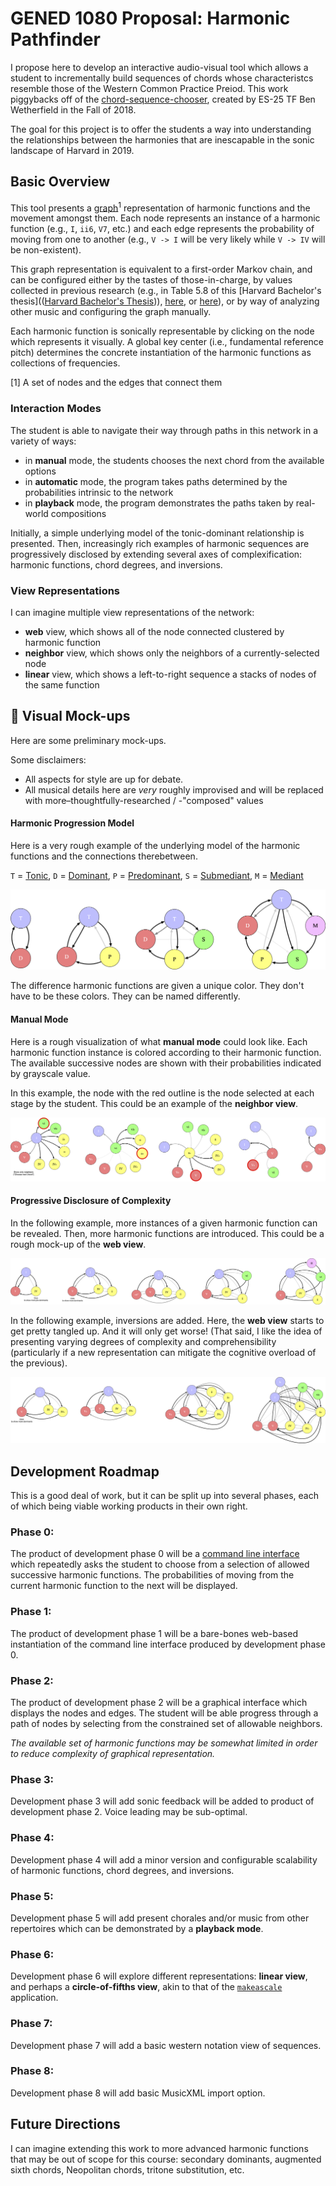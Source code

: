 # GENED 1080 Proposal: Harmonic Pathfinder

I propose here to develop an interactive audio-visual tool which allows a student to incrementally build sequences of chords whose characteristcs resemble those of the Western Common Practice Preiod. This work piggybacks off of the [chord-sequence-chooser](https://github.com/bwetherfield), created by ES-25 TF Ben Wetherfield in the Fall of 2018.

The goal for this project is to offer the students a way into understanding the relationships between the harmonies that are inescapable in the sonic landscape of Harvard in 2019.

## Basic Overview

This tool presents a [graph](https://en.wikipedia.org/wiki/Graph_theory)<sup>1</sup> representation of harmonic functions and the movement amongst them. Each node represents an instance of a harmonic function (e.g., `I`, `ii6`, `V7`, etc.) and each edge represents the probability of moving from one to another (e.g., `V -> I` will be very likely while `V -> IV` will be non-existent).

This graph representation is equivalent to a first-order Markov chain, and can be configured either by the tastes of those-in-charge, by values collected in previous research (e.g., in Table 5.8 of this [Harvard Bachelor's thesis](([Harvard Bachelor's Thesis](http://www.people.fas.harvard.edu/~msantill/Mauricio_Santillana/Teaching_files/Michaela_Tracy_thesis_Final.pdf))), [here](https://core.ac.uk/download/pdf/10596809.pdf), or [here](http://kern.ccarh.org/cgi-bin/ksbrowse?l=/users/craig/classical/bach/bhchorale)), or by way of analyzing other music and configuring the graph manually.

Each harmonic function is sonically representable by clicking on the node which represents it visually. A global key center (i.e., fundamental reference pitch) determines the concrete instantiation of the harmonic functions as collections of frequencies.

[1] A set of nodes and the edges that connect them

### Interaction Modes

The student is able to navigate their way through paths in this network in a variety of ways: 

- in **manual** mode, the students chooses the next chord from the available options
- in **automatic** mode, the program takes paths determined by the probabilities intrinsic to the network
- in **playback** mode, the program demonstrates the paths taken by real-world compositions

Initially, a simple underlying model of the tonic-dominant relationship is presented. Then, increasingly rich examples of harmonic sequences are progressively disclosed by extending several axes of complexification: harmonic functions, chord degrees, and inversions.

### View Representations

I can imagine multiple view representations of the network:

- **web** view, which shows all of the node connected clustered by harmonic function
- **neighbor** view, which shows only the neighbors of a currently-selected node
- **linear** view, which shows a left-to-right sequence a stacks of nodes of the same function

## 🚧 Visual Mock-ups

Here are some preliminary mock-ups.

Some disclaimers: 

- All aspects for style are up for debate. 
- All musical details here are _very_ roughly improvised and will be replaced with more–thoughtfully-researched / -"composed" values

#### Harmonic Progression Model

Here is a very rough example of the underlying model of the harmonic functions and the connections therebetween. 

`T` = [Tonic](https://en.wikipedia.org/wiki/Tonic_(music)), `D` = [Dominant](https://en.wikipedia.org/wiki/Dominant_(music)), `P` = [Predominant](https://en.wikipedia.org/wiki/Predominant_chord), `S` = [Submediant](https://en.wikipedia.org/wiki/Submediant), `M` = [Mediant](https://en.wikipedia.org/wiki/Mediant)

![Increasing Function Complexity](img/increasing_function_complexity.png)

The difference harmonic functions are given a unique color. They don't have to be these colors. They can be named differently.

#### Manual Mode

Here is a rough visualization of what **manual mode** could look like. Each harmonic function instance is colored according to their harmonic function. The available successive nodes are shown with their probabilities indicated by grayscale value. 

In this example, the node with the red outline is the node selected at each stage by the student. This could be an example of the **neighbor view**.

![Manual mode](img/manual_mode.png)

#### Progressive Disclosure of Complexity

In the following example, more instances of a given harmonic function can be revealed. Then, more harmonic functions are introduced. This could be a rough mock-up of the **web view**.

![Increasing Function Instance Complexity](img/increasing_function_instance_complexity.png)

In the following example, inversions are added. Here, the **web view** starts to get pretty tangled up. And it will only get worse! (That said, I like the idea of presenting varying degrees of complexity and comprehensibility (particularly if a new representation can mitigate the cognitive overload of the previous).

![Increasing Inversion Complexity](img/increasing_inversion_complexity.png)

## Development Roadmap

This is a good deal of work, but it can be split up into several phases, each of which being viable working products in their own right.

### Phase 0:

The product of development phase 0 will be a [command line interface](https://en.wikipedia.org/wiki/Command-line_interface) which repeatedly asks the student to choose from a selection of allowed successive harmonic functions. The probabilities of moving from the current harmonic function to the next will be displayed.

### Phase 1:

The product of development phase 1 will be a bare-bones web-based instantiation of the command line interface produced by development phase 0.

### Phase 2:

The product of development phase 2 will be a graphical interface which displays the nodes and edges. The student will be able progress through a path of nodes by selecting from the constrained set of allowable neighbors.

*The available set of harmonic functions may be somewhat limited in order to reduce complexity of graphical representation.*

### Phase 3:

Development phase 3 will add sonic feedback will be added to product of development phase 2. Voice leading may be sub-optimal.

### Phase 4:

Development phase 4 will add a minor version and configurable scalability of harmonic functions, chord degrees, and inversions.

### Phase 5:

Development phase 5 will add present chorales and/or music from other repertoires which can be demonstrated by a **playback mode**.

### Phase 6:

Development phase 6 will explore different representations: **linear view**, and perhaps a **circle-of-fifths view**, akin to that of the [`makeascale`](https://github.com/hzsteinberg/makeascale) application.

### Phase 7:

Development phase 7 will add a basic western notation view of sequences.

### Phase 8:

Development phase 8 will add basic MusicXML import option.

## Future Directions

I can imagine extending this work to more advanced harmonic functions that may be out of scope for this course: secondary dominants, augmented sixth chords, Neopolitan chords, tritone substitution, etc.